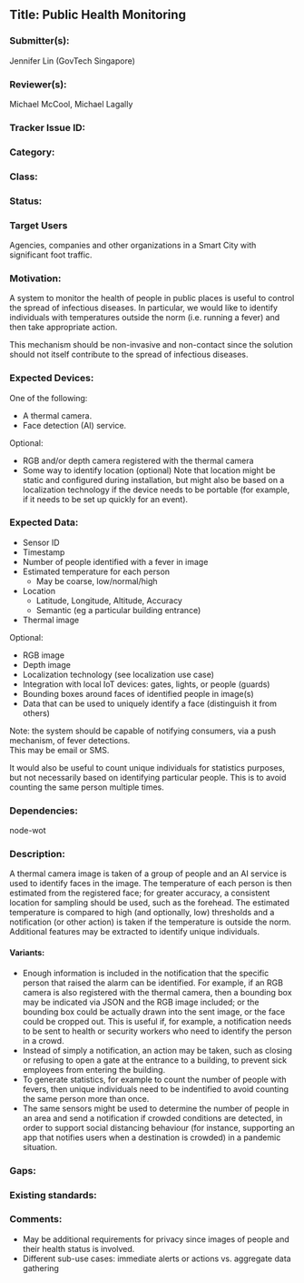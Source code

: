 ## Title: Public Health Monitoring

### Submitter(s): 

Jennifer Lin (GovTech Singapore)

### Reviewer(s):

Michael McCool, Michael Lagally

### Tracker Issue ID:

<please leave blank>

### Category:

<please leave blank>

### Class: 

<please leave blank>

### Status: 

<please leave blank>

### Target Users

Agencies, companies and other organizations in a Smart City with 
significant foot traffic.

### Motivation:

A system to monitor the health of people in public places is useful to
control the spread of infectious diseases.  In particular, we would like
to identify individuals with temperatures outside the norm (i.e. running
a fever) and then take appropriate action.

This mechanism should be non-invasive and non-contact since the solution
should not itself contribute to the spread of infectious diseases.

### Expected Devices:

One of the following:
* A thermal camera.
* Face detection (AI) service.

Optional:
* RGB and/or depth camera registered with the thermal camera
* Some way to identify location (optional)
Note that location might be static and configured during installation,
but might also be based on a localization technology if the device needs to be 
portable (for example, if it needs to be set up quickly for an event).

### Expected Data:

* Sensor ID
* Timestamp
* Number of people identified with a fever in image
* Estimated temperature for each person
   * May be coarse, low/normal/high
* Location
   * Latitude, Longitude, Altitude, Accuracy 
   * Semantic (eg a particular building entrance)
* Thermal image

Optional:
* RGB image
* Depth image
* Localization technology (see localization use case)
* Integration with local IoT devices: gates, lights, or people (guards)
* Bounding boxes around faces of identified people in image(s)
* Data that can be used to uniquely identify a face (distinguish it from others)

Note: the system should be capable of notifying consumers,
via a push mechanism, of fever detections.   
This may be email or SMS.

It would also be useful to count unique individuals for statistics purposes,
but not necessarily based on identifying particular people.  This is to
avoid counting the same person multiple times.

### Dependencies:

node-wot

### Description:

A thermal camera image is taken of a group of people
and an AI service is used to identify faces in the image.
The temperature of each person is then estimated from the registered face;
for greater accuracy, a consistent location for sampling should be used, such 
as the forehead.
The estimated temperature is compared to high (and optionally, low)
thresholds and a notification (or other action) is taken if the 
temperature is outside the norm.
Additional features may be extracted to identify unique individuals.

#### Variants:

* Enough information is included in the notification that the specific
  person that raised the alarm can be identified.  For example, if an RGB
  camera is also registered with the thermal camera, then a bounding box may
  be indicated via JSON and the RGB image included; or the bounding box could
  be actually drawn into the sent image, or the face could be cropped out.
  This is useful if, for example, a notification needs to be sent to health
  or security workers who need to identify the person in a crowd.
* Instead of simply a notification, an action may be taken, such as closing
  or refusing to open a gate at the entrance to a building, to prevent sick
  employees from entering the building.
* To generate statistics, for example to count the number of people with
  fevers, then unique individuals need to be indentified to avoid counting
  the same person more than once.
* The same sensors might be used to determine the number of people in
  an area and send a notification if crowded conditions are detected, in
  order to support social distancing behaviour (for instance, supporting
  an app that notifies users when a destination is crowded) in a pandemic situation.

### Gaps:

<Describe any gaps that are not addressed in the current WoT work items>

### Existing standards:


### Comments:

* May be additional requirements for privacy since images of people and their health status is involved.
* Different sub-use cases: immediate alerts or actions vs. aggregate data gathering

